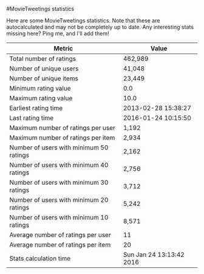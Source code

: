 #MovieTweetings statistics

Here are some MovieTweetings statistics. Note that these are autocalculated and may not be completely up to date. Any interesting stats missing here? Ping me, and I'll add them!

Metric | Value
--- | ---
Total number of ratings                 | 462,989
Number of unique users                  | 41,048
Number of unique items                  | 23,449
Minimum rating value                    | 0.0
Maximum rating value                    | 10.0
Earliest rating time                    | 2013-02-28 15:38:27
Last rating time                        | 2016-01-24 10:15:50
Maximum number of ratings per user      | 1,192
Maximum number of ratings per item      | 2,934
Number of users with minimum 50 ratings | 2,162
Number of users with minimum 40 ratings | 2,756
Number of users with minimum 30 ratings | 3,712
Number of users with minimum 20 ratings | 5,242
Number of users with minimum 10 ratings | 8,571
Average number of ratings per user      | 11
Average number of ratings per item      | 20
Stats calculation time                  | Sun Jan 24 13:13:42 2016


